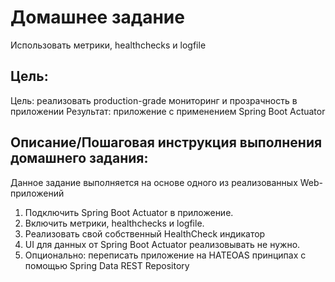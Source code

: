 # Домашнее задание

Использовать метрики, healthchecks и logfile

## Цель:

Цель: реализовать production-grade мониторинг и прозрачность в приложении
Результат: приложение с применением Spring Boot Actuator

## Описание/Пошаговая инструкция выполнения домашнего задания:

Данное задание выполняется на основе одного из реализованных Web-приложений

1. Подключить Spring Boot Actuator в приложение.
2. Включить метрики, healthchecks и logfile.
3. Реализовать свой собственный HealthCheck индикатор
4. UI для данных от Spring Boot Actuator реализовывать не нужно.
5. Опционально: переписать приложение на HATEOAS принципах с помощью Spring Data REST Repository
